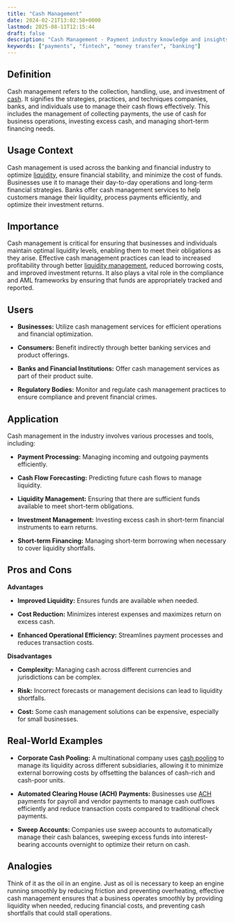 ```yaml
---
title: "Cash Management"
date: 2024-02-21T13:02:58+0000
lastmod: 2025-08-11T12:15:44
draft: false
description: "Cash Management - Payment industry knowledge and insights"
keywords: ["payments", "fintech", "money transfer", "banking"]
---
```


## Definition

Cash management refers to the collection, handling, use, and investment of [cash](https://faisalkhanllc.xyz/resources/payments-wiki/c/cash/). It signifies the strategies, practices, and techniques companies, banks, and individuals use to manage their cash flows effectively. This includes the management of collecting payments, the use of cash for business operations, investing excess cash, and managing short-term financing needs.

## Usage Context

Cash management is used across the banking and financial industry to optimize [liquidity](https://faisalkhanllc.xyz/resources/payments-wiki/l/liquidity/), ensure financial stability, and minimize the cost of funds. Businesses use it to manage their day-to-day operations and long-term financial strategies. Banks offer cash management services to help customers manage their liquidity, process payments efficiently, and optimize their investment returns.

## Importance

Cash management is critical for ensuring that businesses and individuals maintain optimal liquidity levels, enabling them to meet their obligations as they arise. Effective cash management practices can lead to increased profitability through better [liquidity management](https://faisalkhanllc.xyz/resources/payments-wiki/l/liquidity-management/), reduced borrowing costs, and improved investment returns. It also plays a vital role in the compliance and AML frameworks by ensuring that funds are appropriately tracked and reported.

## Users

- **Businesses:** Utilize cash management services for efficient operations and financial optimization.

- **Consumers:** Benefit indirectly through better banking services and product offerings.

- **Banks and Financial Institutions:** Offer cash management services as part of their product suite.

- **Regulatory Bodies:** Monitor and regulate cash management practices to ensure compliance and prevent financial crimes.

## Application

Cash management in the industry involves various processes and tools, including:

- **Payment Processing:** Managing incoming and outgoing payments efficiently.

- **Cash Flow Forecasting:** Predicting future cash flows to manage liquidity.

- **Liquidity Management:** Ensuring that there are sufficient funds available to meet short-term obligations.

- **Investment Management:** Investing excess cash in short-term financial instruments to earn returns.

- **Short-term Financing:** Managing short-term borrowing when necessary to cover liquidity shortfalls.

## Pros and Cons

**Advantages**

- **Improved Liquidity:** Ensures funds are available when needed.

- **Cost Reduction:** Minimizes interest expenses and maximizes return on excess cash.

- **Enhanced Operational Efficiency:** Streamlines payment processes and reduces transaction costs.

**Disadvantages**

- **Complexity:** Managing cash across different currencies and jurisdictions can be complex.

- **Risk:** Incorrect forecasts or management decisions can lead to liquidity shortfalls.

- **Cost:** Some cash management solutions can be expensive, especially for small businesses.

## Real-World Examples

- **Corporate Cash Pooling:** A multinational company uses [cash pooling](https://faisalkhanllc.xyz/resources/payments-wiki/c/cash-pool/) to manage its liquidity across different subsidiaries, allowing it to minimize external borrowing costs by offsetting the balances of cash-rich and cash-poor units.

- **Automated Clearing House (ACH) Payments:** Businesses use [ACH](https://faisalkhanllc.xyz/resources/payments-wiki/a/automated-clearing-house-ach/) payments for payroll and vendor payments to manage cash outflows efficiently and reduce transaction costs compared to traditional check payments.

- **Sweep Accounts:** Companies use sweep accounts to automatically manage their cash balances, sweeping excess funds into interest-bearing accounts overnight to optimize their return on cash.

## Analogies

Think of it as the oil in an engine. Just as oil is necessary to keep an engine running smoothly by reducing friction and preventing overheating, effective cash management ensures that a business operates smoothly by providing liquidity when needed, reducing financial costs, and preventing cash shortfalls that could stall operations.
